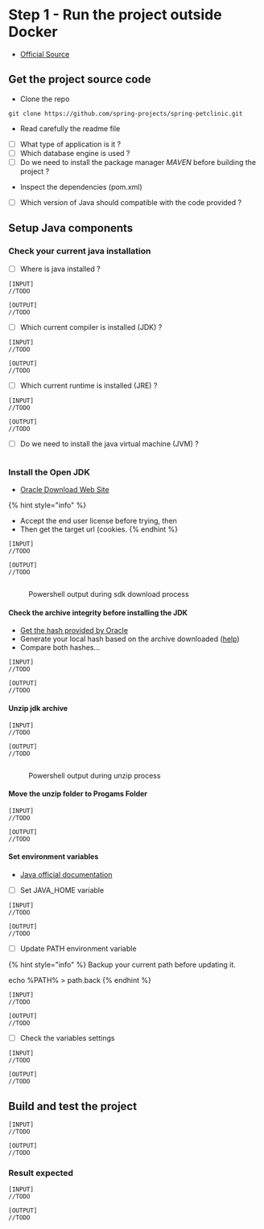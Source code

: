 # Step 1 - Run the project outside Docker

* [Official Source](https://docs.docker.com/language/java/build-images/)

## Get the project source code

* Clone the repo

```
git clone https://github.com/spring-projects/spring-petclinic.git
```

* Read carefully the readme file

<!---->

* [ ] What type of application is it ?
* [ ] Which database engine is used ?
* [ ] Do we need to install the package manager _MAVEN_ before building the project ?

<!---->

* Inspect the dependencies (pom.xml)

<!---->

* [ ] Which version of Java should compatible with the code provided ?

## Setup Java components

### Check your current java installation

* [ ] Where is java installed ?

```
[INPUT]
//TODO

[OUTPUT]
//TODO
```

* [ ] Which current compiler is installed (JDK) ?

```
[INPUT]
//TODO

[OUTPUT]
//TODO
```

* [ ] Which current runtime is installed (JRE) ?

```
[INPUT]
//TODO

[OUTPUT]
//TODO
```

* [ ] Do we need to install the java virtual machine (JVM) ?

```
```

### Install the Open JDK

* [Oracle Download Web Site](https://jdk.java.net/20/)

{% hint style="info" %}
* Accept the end user license before trying, then
* Then get the target url (cookies.
{% endhint %}

```
[INPUT]
//TODO

[OUTPUT]
//TODO
```

<figure><img src="../../.gitbook/assets/image.png" alt=""><figcaption><p>Powershell output during sdk download process</p></figcaption></figure>

#### Check the archive integrity before installing the JDK

* [Get the hash provided by Oracle](https://download.java.net/java/GA/jdk20.0.1/b4887098932d415489976708ad6d1a4b/9/GPL/openjdk-20.0.1\_windows-x64\_bin.zip.sha256)
* Generate your local hash based on the archive downloaded ([help](https://learn.microsoft.com/en-us/powershell/module/microsoft.powershell.utility/get-filehash?view=powershell-7.3))
* Compare both hashes...

```
[INPUT]
//TODO

[OUTPUT]
//TODO
```

#### Unzip jdk archive

```
[INPUT]
//TODO

[OUTPUT]
//TODO
```

<figure><img src="../../.gitbook/assets/image (4) (1).png" alt=""><figcaption><p>Powershell output during unzip process</p></figcaption></figure>

#### Move the unzip folder to Progams Folder

```
[INPUT]
//TODO

[OUTPUT]
//TODO
```

#### Set environment variables

* [Java official documentation](https://dev.java/learn/getting-started/)

<!---->

* [ ] Set JAVA\_HOME variable

```
[INPUT]
//TODO

[OUTPUT]
//TODO
```

* [ ] Update PATH environment variable

{% hint style="info" %}
Backup your current path before updating it.

echo %PATH% > path.back
{% endhint %}

```
[INPUT]
//TODO

[OUTPUT]
//TODO
```

* [ ] Check the variables settings

```
[INPUT]
//TODO

[OUTPUT]
//TODO
```

## Build and test the project

```
[INPUT]
//TODO

[OUTPUT]
//TODO
```


### Result expected 

```
[INPUT]
//TODO

[OUTPUT]
//TODO
```
